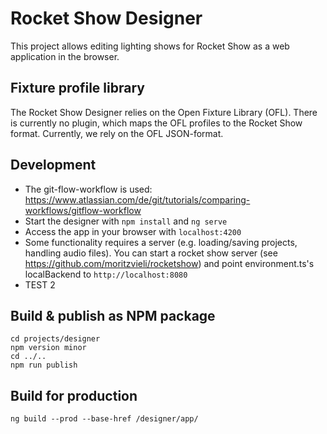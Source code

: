 # Rocket Show Designer
This project allows editing lighting shows for Rocket Show as a web application in the browser.

## Fixture profile library
The Rocket Show Designer relies on the Open Fixture Library (OFL). There is currently no plugin, which maps the OFL profiles to the Rocket Show format. Currently, we rely on the OFL JSON-format.

## Development
- The git-flow-workflow is used: https://www.atlassian.com/de/git/tutorials/comparing-workflows/gitflow-workflow
- Start the designer with `npm install` and `ng serve`
- Access the app in your browser with `localhost:4200`
- Some functionality requires a server (e.g. loading/saving projects, handling audio files). You can start a rocket show server (see https://github.com/moritzvieli/rocketshow) and point environment.ts's localBackend to `http://localhost:8080`
- TEST 2

## Build & publish as NPM package
```
cd projects/designer
npm version minor
cd ../..
npm run publish
```

## Build for production
```
ng build --prod --base-href /designer/app/
```